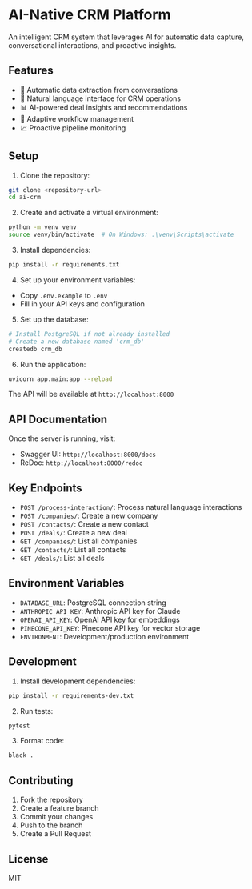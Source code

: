 # AI-Native CRM Platform

An intelligent CRM system that leverages AI for automatic data capture, conversational interactions, and proactive insights.

## Features

- 🤖 Automatic data extraction from conversations
- 💬 Natural language interface for CRM operations
- 📊 AI-powered deal insights and recommendations
- 🔄 Adaptive workflow management
- 📈 Proactive pipeline monitoring

## Setup

1. Clone the repository:
```bash
git clone <repository-url>
cd ai-crm
```

2. Create and activate a virtual environment:
```bash
python -m venv venv
source venv/bin/activate  # On Windows: .\venv\Scripts\activate
```

3. Install dependencies:
```bash
pip install -r requirements.txt
```

4. Set up your environment variables:
- Copy `.env.example` to `.env`
- Fill in your API keys and configuration

5. Set up the database:
```bash
# Install PostgreSQL if not already installed
# Create a new database named 'crm_db'
createdb crm_db
```

6. Run the application:
```bash
uvicorn app.main:app --reload
```

The API will be available at `http://localhost:8000`

## API Documentation

Once the server is running, visit:
- Swagger UI: `http://localhost:8000/docs`
- ReDoc: `http://localhost:8000/redoc`

## Key Endpoints

- `POST /process-interaction/`: Process natural language interactions
- `POST /companies/`: Create a new company
- `POST /contacts/`: Create a new contact
- `POST /deals/`: Create a new deal
- `GET /companies/`: List all companies
- `GET /contacts/`: List all contacts
- `GET /deals/`: List all deals

## Environment Variables

- `DATABASE_URL`: PostgreSQL connection string
- `ANTHROPIC_API_KEY`: Anthropic API key for Claude
- `OPENAI_API_KEY`: OpenAI API key for embeddings
- `PINECONE_API_KEY`: Pinecone API key for vector storage
- `ENVIRONMENT`: Development/production environment

## Development

1. Install development dependencies:
```bash
pip install -r requirements-dev.txt
```

2. Run tests:
```bash
pytest
```

3. Format code:
```bash
black .
```

## Contributing

1. Fork the repository
2. Create a feature branch
3. Commit your changes
4. Push to the branch
5. Create a Pull Request

## License

MIT
